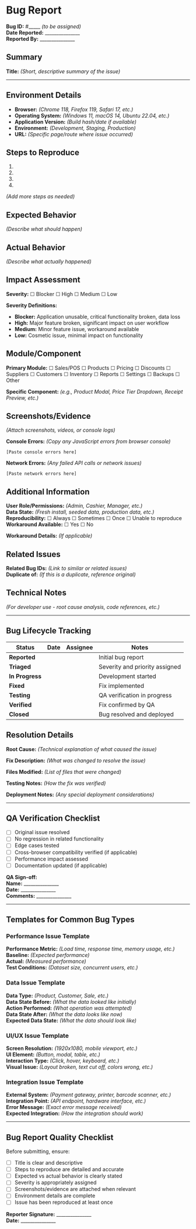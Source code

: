 # Bug Report

**Bug ID:** #_____ *(to be assigned)*  
**Date Reported:** _______________  
**Reported By:** _______________  

## Summary
**Title:** *(Short, descriptive summary of the issue)*

---

## Environment Details
- **Browser:** *(Chrome 118, Firefox 119, Safari 17, etc.)*
- **Operating System:** *(Windows 11, macOS 14, Ubuntu 22.04, etc.)*
- **Application Version:** *(Build hash/date if available)*
- **Environment:** *(Development, Staging, Production)*
- **URL:** *(Specific page/route where issue occurred)*

## Steps to Reproduce
1. 
2. 
3. 
4. 
*(Add more steps as needed)*

## Expected Behavior
*(Describe what should happen)*

## Actual Behavior
*(Describe what actually happened)*

## Impact Assessment
**Severity:** ☐ Blocker ☐ High ☐ Medium ☐ Low

**Severity Definitions:**
- **Blocker:** Application unusable, critical functionality broken, data loss
- **High:** Major feature broken, significant impact on user workflow
- **Medium:** Minor feature issue, workaround available
- **Low:** Cosmetic issue, minimal impact on functionality

## Module/Component
**Primary Module:** ☐ Sales/POS ☐ Products ☐ Pricing ☐ Discounts ☐ Suppliers ☐ Customers ☐ Inventory ☐ Reports ☐ Settings ☐ Backups ☐ Other

**Specific Component:** *(e.g., Product Modal, Price Tier Dropdown, Receipt Preview, etc.)*

## Screenshots/Evidence
*(Attach screenshots, videos, or console logs)*

**Console Errors:** *(Copy any JavaScript errors from browser console)*
```
[Paste console errors here]
```

**Network Errors:** *(Any failed API calls or network issues)*
```
[Paste network errors here]
```

## Additional Information
**User Role/Permissions:** *(Admin, Cashier, Manager, etc.)*  
**Data State:** *(Fresh install, seeded data, production data, etc.)*  
**Reproducibility:** ☐ Always ☐ Sometimes ☐ Once ☐ Unable to reproduce  
**Workaround Available:** ☐ Yes ☐ No  

**Workaround Details:** *(If applicable)*

## Related Issues
**Related Bug IDs:** *(Link to similar or related issues)*  
**Duplicate of:** *(If this is a duplicate, reference original)*  

## Technical Notes
*(For developer use - root cause analysis, code references, etc.)*

---

## Bug Lifecycle Tracking

| Status | Date | Assignee | Notes |
|--------|------|----------|-------|
| **Reported** | | | Initial bug report |
| **Triaged** | | | Severity and priority assigned |
| **In Progress** | | | Development started |
| **Fixed** | | | Fix implemented |
| **Testing** | | | QA verification in progress |
| **Verified** | | | Fix confirmed by QA |
| **Closed** | | | Bug resolved and deployed |

## Resolution Details
**Root Cause:** *(Technical explanation of what caused the issue)*

**Fix Description:** *(What was changed to resolve the issue)*

**Files Modified:** *(List of files that were changed)*

**Testing Notes:** *(How the fix was verified)*

**Deployment Notes:** *(Any special deployment considerations)*

---

## QA Verification Checklist
- [ ] Original issue resolved
- [ ] No regression in related functionality
- [ ] Edge cases tested
- [ ] Cross-browser compatibility verified (if applicable)
- [ ] Performance impact assessed
- [ ] Documentation updated (if applicable)

**QA Sign-off:**  
**Name:** _______________  
**Date:** _______________  
**Comments:** _______________

---

## Templates for Common Bug Types

### Performance Issue Template
**Performance Metric:** *(Load time, response time, memory usage, etc.)*  
**Baseline:** *(Expected performance)*  
**Actual:** *(Measured performance)*  
**Test Conditions:** *(Dataset size, concurrent users, etc.)*

### Data Issue Template
**Data Type:** *(Product, Customer, Sale, etc.)*  
**Data State Before:** *(What the data looked like initially)*  
**Action Performed:** *(What operation was attempted)*  
**Data State After:** *(What the data looks like now)*  
**Expected Data State:** *(What the data should look like)*

### UI/UX Issue Template
**Screen Resolution:** *(1920x1080, mobile viewport, etc.)*  
**UI Element:** *(Button, modal, table, etc.)*  
**Interaction Type:** *(Click, hover, keyboard, etc.)*  
**Visual Issue:** *(Layout broken, text cut off, colors wrong, etc.)*

### Integration Issue Template
**External System:** *(Payment gateway, printer, barcode scanner, etc.)*  
**Integration Point:** *(API endpoint, hardware interface, etc.)*  
**Error Message:** *(Exact error message received)*  
**Expected Integration:** *(How the integration should work)*

---

## Bug Report Quality Checklist
Before submitting, ensure:
- [ ] Title is clear and descriptive
- [ ] Steps to reproduce are detailed and accurate
- [ ] Expected vs actual behavior is clearly stated
- [ ] Severity is appropriately assigned
- [ ] Screenshots/evidence are attached when relevant
- [ ] Environment details are complete
- [ ] Issue has been reproduced at least once

**Reporter Signature:** _______________  
**Date:** _______________



